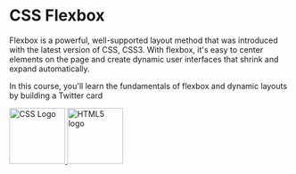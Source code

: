 ﻿# CSS Flexbox

Flexbox is a powerful, well-supported layout
method that was introduced with the latest
version of CSS, CSS3. With flexbox, it's
easy to center elements on the page and
create dynamic user interfaces that
shrink and expand automatically.

In this course, you'll learn the
fundamentals of flexbox and dynamic
layouts by building a Twitter card

<div>
    <a href="https://www.w3.org/Style/CSS/" target="_blank">
       <img
         src="https://upload.wikimedia.org/wikipedia/commons/3/3d/CSS.3.svg"
         alt="CSS Logo"
         width="100"
         height="100"
       />
    </a>

  <a href="https://html.spec.whatwg.org/" target="_blank">
    <img
      src="https://upload.wikimedia.org/wikipedia/commons/6/61/HTML5_logo_and_wordmark.svg"
      alt="HTML5 logo"
      width="100"
      height="100"
    />
  </a>
</div>
